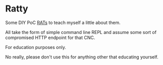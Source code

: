 # Ratty

Some DIY PoC 
[RATs](https://en.wikipedia.org/wiki/Remote_desktop_software#Malicious_variants)
to teach myself a little about them.

All take the form of simple command line REPL and assume some sort of
compromised HTTP endpoint for that CNC.

For education purposes only.

No really, please don't use this for anything other that educating yourself.
